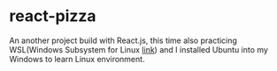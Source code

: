 # react-pizza
An another project build with React.js, this time also practicing WSL(Windows Subsystem for Linux [link](https://docs.microsoft.com/en-us/windows/wsl/)) and I installed Ubuntu into my Windows to learn Linux environment.
